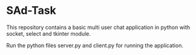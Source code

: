 # SAd-Task

This repository contains a basic multi user chat application in python with socket, select and tkinter module.

Run the python files server.py and client.py for running the application.
